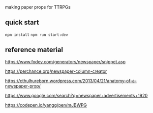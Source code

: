 making paper props for TTRPGs

## quick start

`npm install`
`npm run start:dev`

## reference material

https://www.fodey.com/generators/newspaper/snippet.asp

https://perchance.org/newspaper-column-creator

https://cthulhureborn.wordpress.com/2013/04/21/anatomy-of-a-newspaper-prop/

https://www.google.com/search?q=newspaper+advertisements+1920

https://codepen.io/yangg/pen/mJBWPG